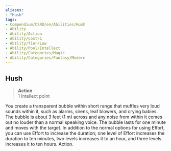 ```yaml
---
aliases:
- "Hush"
tags:
- Compendium/CSRD/en/Abilities/Hush
- Ability
- Ability/Action
- Ability/Cost/1
- Ability/Tier/Low
- Ability/Pool/Intellect
- Ability/Categories/Magic
- Ability/Categories/Fantasy/Modern
---
```


  
## Hush
>**Action**  
>1 Intellect point

You create a transparent bubble within short range that muffles very loud sounds within it, such as alarms, sirens, leaf blowers, and crying babies. The bubble is about 3 feet (1 m) across and any noise from within it comes out no louder than a normal speaking voice. The bubble lasts for one minute and moves with the target. In addition to the normal options for using Effort, you can use Effort to increase the duration; one level of Effort increases the duration to ten minutes, two levels increases it to an hour, and three levels increases it to ten hours. Action. 




